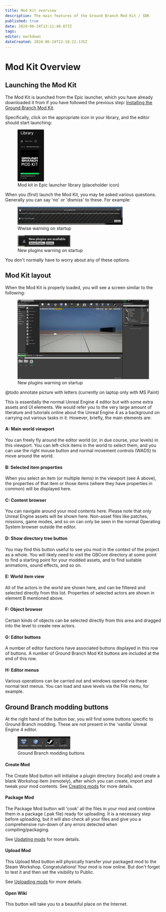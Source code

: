 ```yaml
---
title: Mod Kit overview
description: The main features of the Ground Branch Mod Kit / SDK
published: true
date: 2024-06-24T13:11:48.877Z
tags: 
editor: markdown
dateCreated: 2024-06-24T12:18:22.135Z
---
```


# Mod Kit Overview

## Launching the Mod Kit

The Mod Kit is launched from the Epic launcher, which you have already downloaded it from if you have followed the previous step: [Installing the Ground Branch Mod Kit](/modding/sdk/installing-modkit).

Specifically, click on the appropriate icon in your library, and the editor should start launching:

<figure>
<img src="/images/sdk/modkit_fakelibraryicon.jpg" width="20%" alt="Screenshot"/>
<figcaption>Mod kit in Epic launcher library (placeholder icon)</figcaption>
</figure>

When you (first) launch the Mod Kit, you may be asked various questions. Generally you can say 'no' or 'dismiss' to these. For example:

<figure>
<img src="/images/sdk/modkit_wwisewarning.jpg" width="80%" alt="Screenshot"/>
<figcaption>Wwise warning on startup</figcaption>
</figure>

<figure>
<img src="/images/sdk/modkit_newplugins.jpg" width="40%" alt="Screenshot"/>
<figcaption>New plugins warning on startup</figcaption>
</figure>

You don't normally have to worry about any of these options.

## Mod Kit layout

When the Mod Kit is properly loaded, you will see a screen similar to the following:

<figure>
<img src="/images/sdk/modkit_loaded.jpg" width="100%" alt="Screenshot"/>
<figcaption>New plugins warning on startup</figcaption>
</figure>

@todo annotate picture with letters (currently on laptop only with MS Paint)

This is essentially the normal Unreal Engine 4 editor but with some extra assets and UI elements. We would refer you to the very large amount of literature and tutorials online about the Unreal Engine 4 as a background on carrying out various tasks in it. However, briefly, the main elements are:

#### A: Main world viewport
You can freely fly around the editor world (or, in due course, your levels) in this viewport. You can left-click items in the world to select them, and you can use the right mouse button and normal movement controls (WADS) to move around the world.

#### B: Selected item properties
When you select an item (or multiple items) in the viewport (see A above), the properties of that item or those items (where they have properties in common) will be displayed here.

#### C: Content browser
You can navigate around your mod contents here. Please note that only Unreal Engine assets will be shown here. Non-asset files like patches, missions, game modes, and so on can only be seen in the normal Operating System browser outside the editor.

#### D: Show directory tree button
You may find this button useful to see you mod in the context of the project as a whole. You will likely need to visit the GBCore directory at some point to find a starting point for your modded assets, and to find suitable animations, sound effects, and so on.

#### E: World item view
All of the actors in the world are shown here, and can be filtered and selected directly from this list. Properties of selected actors are shown in element B mentioned above.

#### F: Object browser
Certain kinds of objects can be selected directly from this area and dragged into the level to create new actors.

#### G: Editor buttons
A number of editor functions have associated buttons displayed in this row of buttons. A number of Ground Branch Mod Kit buttons are included at the end of this row.

#### H: Editor menus
Various operations can be carried out and windows opened via these normal text menus. You can load and save levels via the File menu, for example.

## Ground Branch modding buttons

At the right hand of the button bar, you will find some buttons specific to Ground Branch modding. These are not present in the 'vanilla' Unreal Engine 4 editor.

<figure>
<img src="/images/sdk/modkit_moddingbuttons.jpg" width="40%" alt="Screenshot"/>
<figcaption>Ground Branch modding buttons</figcaption>
</figure>

#### Create Mod

The Create Mod button will initialise a plugin directory (locally) and create a blank Workshop item (remotely), after which you can create, import and tweak your mod contents. See [Creating mods](/modding/sdk/creating-a-mod) for more details.

#### Package Mod

The Package Mod button will 'cook' all the files in your mod and combine them in a package (.pak file) ready for uploading. It is a necessary step before uploading, but it will also check all your files and give you a comprehensive run-down of any errors detected when compiling/packaging.

See [Updating mods](/modding/sdk/packaging-a-mod) for more details.

#### Upload Mod

This Upload Mod button will physically transfer your packaged mod to the Steam Workshop. Congratulations! Your mod is now online. But don't forget to test it and then set the visibility to Public.

See [Uploading mods](/modding/sdk/uploading-a-mod) for more details.

#### Open Wiki

This button will take you to a beautiful place on the Internet.